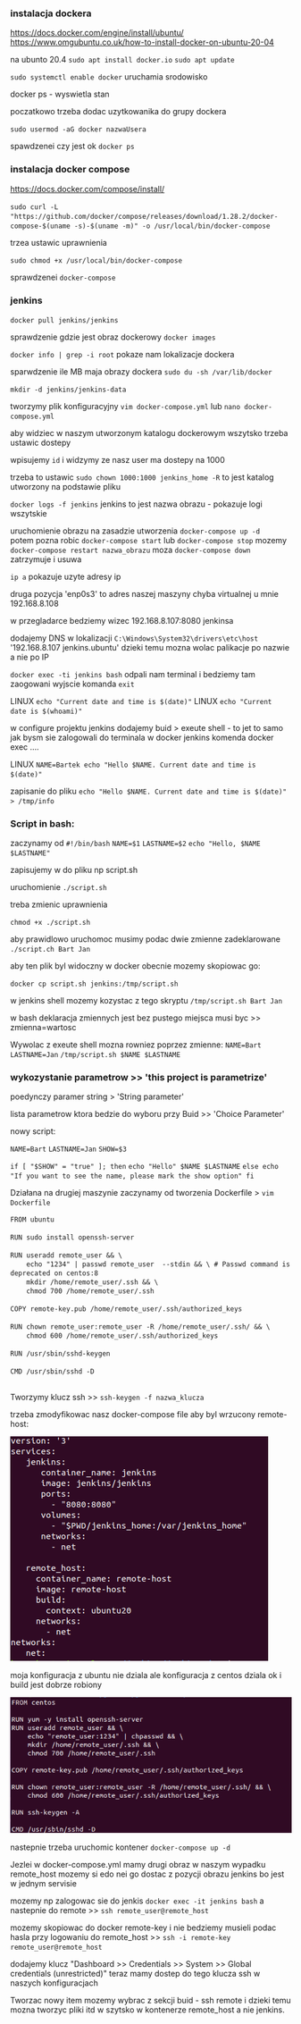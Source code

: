 ### instalacja dockera

https://docs.docker.com/engine/install/ubuntu/
https://www.omgubuntu.co.uk/how-to-install-docker-on-ubuntu-20-04

na ubunto 20.4  `sudo apt install docker.io`
`sudo apt update`

`sudo systemctl enable docker` uruchamia srodowisko

docker ps - wyswietla stan

poczatkowo trzeba dodac uzytkowanika do grupy dockera

`sudo usermod -aG docker nazwaUsera`

spawdzenei czy jest ok  `docker ps`

### instalacja docker compose

https://docs.docker.com/compose/install/

`sudo curl -L "https://github.com/docker/compose/releases/download/1.28.2/docker-compose-$(uname -s)-$(uname -m)" -o /usr/local/bin/docker-compose`

trzea ustawic uprawnienia 

`sudo chmod +x /usr/local/bin/docker-compose`

sprawdzenei `docker-compose`

### jenkins

`docker pull jenkins/jenkins`

sprawdzenie gdzie jest obraz dockerowy  `docker images`

`docker info | grep -i root`  pokaze nam lokalizacje dockera

sparwdzenie ile MB maja obrazy dockera  `sudo du -sh /var/lib/docker`   


`mkdir -d jenkins/jenkins-data`

tworzymy plik konfiguracyjny `vim docker-compose.yml` lub `nano docker-compose.yml`

aby widziec w naszym utworzonym katalogu dockerowym wszytsko trzeba ustawic dostepy

wpisujemy `id` i widzymy ze nasz user ma dostepy na 1000

trzeba to ustawic `sudo chown 1000:1000 jenkins_home -R`    to jest katalog utworzony na podstawie pliku

`docker logs -f jenkins`  jenkins to jest nazwa obrazu  - pokazuje logi wszytskie

uruchomienie obrazu na zasadzie utworzenia `docker-compose up -d`  
potem pozna robic `docker-compose start`  lub `docker-compose stop`  mozemy `docker-compose restart nazwa_obrazu` 
moza `docker-compose down` zatrzymuje i usuwa



`ip a`  pokazuje uzyte adresy ip 

druga pozycja 'enp0s3' to adres naszej maszyny chyba virtualnej u mnie 192.168.8.108

w przegladarce bedziemy wizec 192.168.8.107:8080 jenkinsa


dodajemy DNS w lokalizacji `C:\Windows\System32\drivers\etc\host`  '192.168.8.107 jenkins.ubuntu'
dzieki temu mozna wolac palikacje po nazwie a nie po IP

`docker exec -ti jenkins bash` odpali nam terminal i bedziemy tam zaogowani wyjscie komanda `exit`

LINUX `echo "Current date and time is $(date)"`
LINUX `echo "Current date is $(whoami)"`

w configure projektu jenkins dodajemy buid > exeute shell - to jet to samo jak bysm sie zalogowali do terminala w docker jenkins komenda docker exec ....


LINUX 
`NAME=Bartek
echo "Hello $NAME. Current date and time is $(date)"`

zapisanie do pliku  `echo "Hello $NAME. Current date and time is $(date)" > /tmp/info`

### Script in bash:

zaczynamy od 
`#!/bin/bash`
`NAME=$1`
`LASTNAME=$2`
`echo "Hello, $NAME $LASTNAME"`

zapisujemy w do pliku np script.sh

uruchomienie `./script.sh`

treba zmienic uprawnienia

`chmod +x ./script.sh`

aby prawidlowo uruchomoc musimy podac dwie zmienne zadeklarowane
`./script.ch Bart Jan`


aby ten plik byl widoczny w docker obecnie mozemy skopiowac go:

`docker cp script.sh jenkins:/tmp/script.sh`

w jenkins shell mozemy kozystac z tego skryptu `/tmp/script.sh Bart Jan`

w bash deklaracja zmiennych jest bez pustego miejsca musi byc >> zmienna=wartosc


Wywolac z exeute shell mozna rowniez poprzez zmienne:
`NAME=Bart`
`LASTNAME=Jan`
`/tmp/script.sh $NAME $LASTNAME`

### wykozystanie parametrow  >> 'this project is parametrize'

poedynczy paramer string > 'String parameter'

lista parametrow ktora bedzie do wyboru przy Buid >> 'Choice Parameter'

nowy script:

`NAME=Bart`
`LASTNAME=Jan`
`SHOW=$3`

`if [ "$SHOW" = "true" ]; then`
   `echo "Hello" $NAME $LASTNAME`
`else
    echo "If you want to see the name, please mark the show option"
 fi`
 
Działana na drugiej maszynie zaczynamy od tworzenia Dockerfile  > `vim Dockerfile`

```
FROM ubuntu

RUN sudo install openssh-server

RUN useradd remote_user && \
    echo "1234" | passwd remote_user  --stdin && \ # Passwd command is deprecated on centos:8
    mkdir /home/remote_user/.ssh && \
    chmod 700 /home/remote_user/.ssh

COPY remote-key.pub /home/remote_user/.ssh/authorized_keys

RUN chown remote_user:remote_user -R /home/remote_user/.ssh/ && \
    chmod 600 /home/remote_user/.ssh/authorized_keys

RUN /usr/sbin/sshd-keygen

CMD /usr/sbin/sshd -D
   
 ```
Tworzymy klucz ssh >> `ssh-keygen -f nazwa_klucza`


trzeba zmodyfikowac nasz docker-compose file aby byl wrzucony remote-host:

![docker-compose.yml](https://github.com/janiszewskibartlomiej/Jenkins_from_scratch_to_advanced-course/blob/master/screenshot_2021-02-19%2012h37_23_ubuntu%5BRunning%5D-OracleVMVirtualBox.png)

moja konfiguracja z ubuntu nie dziala ale konfiguracja z centos dziala ok i build jest dobrze robiony

![docker-compose.yml z centos](https://github.com/janiszewskibartlomiej/Jenkins_from_scratch_to_advanced-course/blob/master/screenshot_2021-02-24%2014h53_33_ubuntu%5BRunning%5D-OracleVMVirtualBox.png)


nastepnie trzeba uruchomic kontener `docker-compose up -d`

Jezlei w docker-compose.yml mamy drugi obraz w naszym wypadku remote_host mozemy si edo nei go dostac z pozycji obrazu jenkins bo jest w jednym servisie

mozemy np zalogowac sie do jenkis `docker exec -it jenkins bash`
a nastepnie do remote >> `ssh remote_user@remote_host`


mozemy skopiowac do docker remote-key i nie bedziemy musieli podac hasla przy logowaniu do remote_host  >> `ssh -i remote-key remote_user@remote_host`

dodajemy klucz "Dashboard >> Credentials >> System >> Global credentials (unrestricted)"  teraz mamy dostep do tego klucza ssh w naszych konfiguracjach

Tworzac nowy item mozemy wybrac z sekcji buid - ssh remote i dzieki temu mozna tworzyc pliki itd w szytsko w kontenerze remote_host a  nie jenkins.
